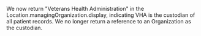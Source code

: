 We now return "Veterans Health Administration" in the Location.managingOrganization.display, indicating VHA is the custodian of all patient records. We no longer return a reference to an Organization as the custodian.
